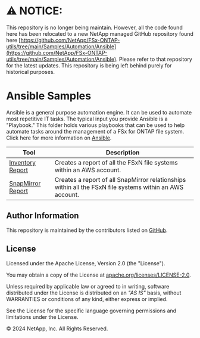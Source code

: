 # :warning: **NOTICE:**

This repository is no longer being maintain. However, all the code found here has been relocated to a new NetApp managed GitHub repository found here [https://github.com/NetApp/FSx-ONTAP-utils/tree/main/Samples/Automation/Ansible](https://github.com/NetApp/FSx-ONTAP-utils/tree/main/Samples/Automation/Ansible). Please refer to that repository for the latest updates. This repository is being left behind purely for historical purposes.

# Ansible Samples
Ansible is a general purpose automation engine. It can be used to automate most repetitive IT tasks.
The typical input you provide Ansible is a "Playbook." This folder holds various playbooks that can be used
to help automate tasks around the management of a FSx for ONTAP file system.
Click here for more information on [Ansible](https://www.ansible.com/).

| Tool | Description |
| --- | --- |
| [Inventory Report](./fsx_inventory_report) | Creates a report of all the FSxN file systems within an AWS account.|
| [SnapMirror Report](./snapmirror_report) | Creates a report of all SnapMirror relationships within all the FSxN file systems within an AWS account.|

## Author Information

This repository is maintained by the contributors listed on [GitHub](https://github.com/NetApp/FSx-ONTAP-samples-scripts/graphs/contributors).

## License

Licensed under the Apache License, Version 2.0 (the "License").

You may obtain a copy of the License at [apache.org/licenses/LICENSE-2.0](http://www.apache.org/licenses/LICENSE-2.0).

Unless required by applicable law or agreed to in writing, software distributed under the License is distributed on an _"AS IS"_ basis, without WARRANTIES or conditions of any kind, either express or implied.

See the License for the specific language governing permissions and limitations under the License.

© 2024 NetApp, Inc. All Rights Reserved.
